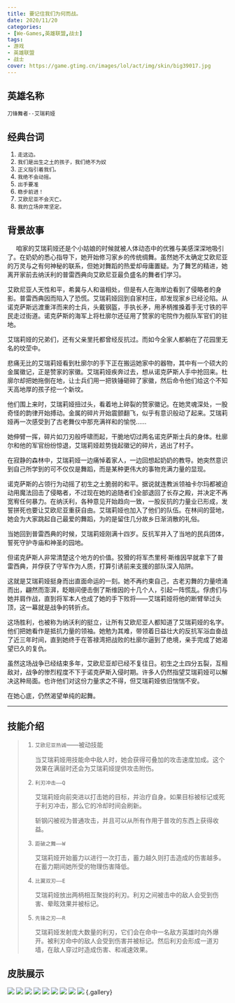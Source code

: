 ```yaml
---
title: 要记住我们为何而战。
date: 2020/11/20
categories:
- [We-Games,英雄联盟,战士]
tags:
- 游戏
- 英雄联盟
- 战士
cover: https://game.gtimg.cn/images/lol/act/img/skin/big39017.jpg
---
```

## 英雄名称

`刀锋舞者--艾瑞莉娅`

## 经典台词

1. `走这边。`
2. `我们是出生之土的孩子，我们绝不为奴`
3. `正义指引着我们。`
4. `我绝不会动摇。`
5. `出手要准`
6. `稳步前进！`
7. `艾欧尼亚不会灭亡。`
8. `我的立场非常坚定。`
## 背景故事

&nbsp;&nbsp;&nbsp;&nbsp;&nbsp;咱家的艾瑞莉娅还是个小姑娘的时候就被人体动态中的优雅与美感深深地吸引了。在奶奶的悉心指导下，她开始修习家乡的传统绸舞。虽然她不太确定艾欧尼亚的万灵与之有何神秘的联系，但她对舞蹈的热爱却毋庸置疑。为了舞艺的精进，她离开家前去纳沃利的普雷西典向艾欧尼亚最负盛名的舞者们学习。

艾欧尼亚人天性和平，希冀与人和谐相处，但是有人在海岸边看到了侵略者的身影。普雷西典因而陷入了恐慌。艾瑞莉娅回到自家村庄，却发现家乡已经沦陷。从诺克萨斯远渡重洋而来的士兵，头戴钢盔，手执长矛，用矛柄推搡着手无寸铁的平民走过街道。诺克萨斯的海军上将杜廓尔还征用了赞家的宅院作为舰队军官们的驻地。

艾瑞莉娅的兄弟们，还有父亲里托都曾经反抗过。而如今全家人都躺在了花园里无名的坟茔中。

悲痛无比的艾瑞莉娅看到杜廓尔的手下正在搬运她家中的器物，其中有一个硕大的金属徽记，正是赞家的家徽。艾瑞莉娅疾奔过去，想从诺克萨斯人手中抢回来。杜廓尔却把她拖倒在地，让士兵们用一把铁锤砸碎了家徽，然后命令他们给这个不知天高地厚的孩子挖一个新坟。

他们围上来时，艾瑞莉娅扭过头，看着地上碎裂的赞家徽记。在她灵魂深处，一股奇怪的韵律开始搏动。金属的碎片开始震颤翻飞，似乎有意识般动了起来。艾瑞莉娅再一次感受到了古老舞仪中那充满祥和的愉悦……

她伸臂一挥，碎片如刀刃般呼啸而起，干脆地切过两名诺克萨斯士兵的身体。杜廓尔和他的军官纷纷惊退，艾瑞莉娅趁势拢起徽记的碎片，逃出了村子。

在寂静的森林中，艾瑞莉娅一边痛悼着家人，一边回想起奶奶的教导。她突然意识到自己所学到的可不仅仅是舞蹈，而是某种更伟大的事物充满力量的显现。

诺克萨斯的占领行为动摇了初生之土脆弱的和平。据说就连教派领袖卡尔玛都被迫动用魔法回击了侵略者，不过现在她的追随者们全部退回了长存之殿，并决定不再宽宥任何暴力。在纳沃利，各种意见开始趋向一致，一股反抗的力量业已形成，发誓拼死也要让艾欧尼亚重获自由。艾瑞莉娅也加入了他们的队伍。在林间的营地，她会为大家跳起自己最爱的舞蹈，为的是留住几分故乡日渐消散的礼俗。

当她回到普雷西典的时候，艾瑞莉娅刚满十四岁。反抗军并入了当地的民兵团体，誓死守护寺庙和神圣的园地。

但诺克萨斯人非常清楚这个地方的价值。狡猾的将军杰里柯·斯维因早就拿下了普雷西典，并俘获了守军作为人质，打算引诱前来支援的部队深入陷阱。

这就是艾瑞莉娅挺身而出直面命运的一刻。她不再约束自己，古老刃舞的力量喷涌而出，翩然而澎湃，眨眼间便击倒了斯维因的十几个人，引起一阵慌乱。俘虏们与她并肩作战，直到将军本人也成了她的手下败将——艾瑞莉娅将他的断臂举过头顶，这一幕就是战争的转折点。

这场胜利，也被称为纳沃利的挺立，让所有艾欧尼亚人都知道了艾瑞莉娅的名字。他们把她看作是抵抗力量的领袖。她勉为其难，带领着日益壮大的反抗军浴血奋战了近三年时间，直到她终于在答禄湾把战败的杜廓尔逼到了绝境，亲手完成了她渴望已久的复仇。

虽然这场战争已经结束多年，艾欧尼亚却已经不复往日。初生之土四分五裂，互相敌对，战争的惨烈程度不下于诺克萨斯入侵时期。许多人仍然指望艾瑞莉娅可以解决这种局面。也许他们对这份力量求之不得，但艾瑞莉娅依旧惴惴不安。

在她心底，仍然渴望单纯的起舞。

------

## 技能介绍

> 1. `艾欧尼亚热诚`——被动技能
>
>    当艾瑞莉娅用技能命中敌人时，她会获得可叠加的攻击速度加成。这个效果在满层时还会为艾瑞莉娅提供攻击附伤。
>
> 2. `利刃冲击——Q`
>
>    艾瑞莉娅向前突进以打击她的目标，并治疗自身。如果目标被标记或死于利刃冲击，那么它的冷却时间会刷新。
>
>    斩钢闪被视为普通攻击，并且可以从所有作用于普攻的东西上获得收益。
>
> 3. `距破之舞——W`
> 
>    艾瑞莉娅开始蓄力以进行一次打击，蓄力越久则打击造成的伤害越多。在蓄力期间她所受的物理伤害降低。
>
> 4. `比翼双刃——E`
>
>    艾瑞莉娅放出两柄相互聚拢的利刃。利刃之间被击中的敌人会受到伤害、晕眩效果并被标记。
>
> 5. `先锋之刃——R`
>
>    艾瑞莉娅发射庞大数量的利刃，它们会在命中一名敌方英雄时向外爆开。被利刃命中的敌人会受到伤害并被标记。然后利刃会形成一道刃墙，在敌人穿过时造成伤害、和减速效果。

##  皮肤展示 
![](http://5b0988e595225.cdn.sohucs.com/images/20190506/3a4c0016e2034ea58b80a20e9a6d719f.jpeg)
![](http://5b0988e595225.cdn.sohucs.com/images/20190506/169eea9688f2468bafecdddedb097de7.jpeg)
![](http://5b0988e595225.cdn.sohucs.com/images/20190506/a867b6e4eb5042dea210f69717ee81b0.jpeg)
![](https://game.gtimg.cn/images/lol/act/img/skin/big39006.jpg)
![](https://game.gtimg.cn/images/lol/act/img/skin/big39001.jpg)
![](https://game.gtimg.cn/images/lol/act/img/skin/big39002.jpg)
![](https://game.gtimg.cn/images/lol/act/img/skin/big39003.jpg)
![](https://game.gtimg.cn/images/lol/act/img/skin/big39015.jpg)
![](https://game.gtimg.cn/images/lol/act/img/skin/big39017.jpg)
{.gallery}

